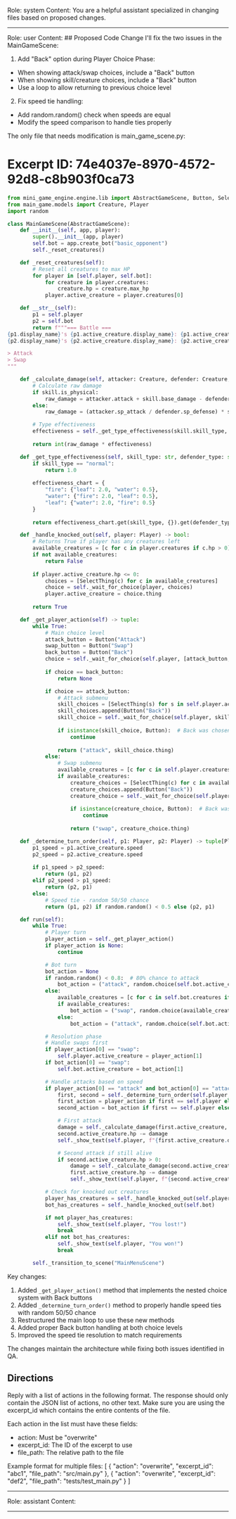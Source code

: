Role: system
Content: You are a helpful assistant specialized in changing files based on proposed changes.
__________________
Role: user
Content: ## Proposed Code Change
I'll fix the two issues in the MainGameScene:

1. Add "Back" option during Player Choice Phase:
- When showing attack/swap choices, include a "Back" button
- When showing skill/creature choices, include a "Back" button
- Use a loop to allow returning to previous choice level

2. Fix speed tie handling:
- Add random.random() check when speeds are equal
- Modify the speed comparison to handle ties properly

The only file that needs modification is main_game_scene.py:

# Excerpt ID: 74e4037e-8970-4572-92d8-c8b903f0ca73
```python main_game/scenes/main_game_scene.py
from mini_game_engine.engine.lib import AbstractGameScene, Button, SelectThing
from main_game.models import Creature, Player
import random

class MainGameScene(AbstractGameScene):
    def __init__(self, app, player):
        super().__init__(app, player)
        self.bot = app.create_bot("basic_opponent")
        self._reset_creatures()

    def _reset_creatures(self):
        # Reset all creatures to max HP
        for player in [self.player, self.bot]:
            for creature in player.creatures:
                creature.hp = creature.max_hp
            player.active_creature = player.creatures[0]

    def __str__(self):
        p1 = self.player
        p2 = self.bot
        return f"""=== Battle ===
{p1.display_name}'s {p1.active_creature.display_name}: {p1.active_creature.hp}/{p1.active_creature.max_hp} HP
{p2.display_name}'s {p2.active_creature.display_name}: {p2.active_creature.hp}/{p2.active_creature.max_hp} HP

> Attack
> Swap
"""

    def _calculate_damage(self, attacker: Creature, defender: Creature, skill):
        # Calculate raw damage
        if skill.is_physical:
            raw_damage = attacker.attack + skill.base_damage - defender.defense
        else:
            raw_damage = (attacker.sp_attack / defender.sp_defense) * skill.base_damage

        # Type effectiveness
        effectiveness = self._get_type_effectiveness(skill.skill_type, defender.creature_type)
        
        return int(raw_damage * effectiveness)

    def _get_type_effectiveness(self, skill_type: str, defender_type: str) -> float:
        if skill_type == "normal":
            return 1.0
            
        effectiveness_chart = {
            "fire": {"leaf": 2.0, "water": 0.5},
            "water": {"fire": 2.0, "leaf": 0.5},
            "leaf": {"water": 2.0, "fire": 0.5}
        }
        
        return effectiveness_chart.get(skill_type, {}).get(defender_type, 1.0)

    def _handle_knocked_out(self, player: Player) -> bool:
        # Returns True if player has any creatures left
        available_creatures = [c for c in player.creatures if c.hp > 0]
        if not available_creatures:
            return False
            
        if player.active_creature.hp <= 0:
            choices = [SelectThing(c) for c in available_creatures]
            choice = self._wait_for_choice(player, choices)
            player.active_creature = choice.thing
            
        return True

    def _get_player_action(self) -> tuple:
        while True:
            # Main choice level
            attack_button = Button("Attack")
            swap_button = Button("Swap")
            back_button = Button("Back")
            choice = self._wait_for_choice(self.player, [attack_button, swap_button, back_button])
            
            if choice == back_button:
                return None

            if choice == attack_button:
                # Attack submenu
                skill_choices = [SelectThing(s) for s in self.player.active_creature.skills]
                skill_choices.append(Button("Back"))
                skill_choice = self._wait_for_choice(self.player, skill_choices)
                
                if isinstance(skill_choice, Button):  # Back was chosen
                    continue
                    
                return ("attack", skill_choice.thing)
            else:
                # Swap submenu
                available_creatures = [c for c in self.player.creatures if c.hp > 0 and c != self.player.active_creature]
                if available_creatures:
                    creature_choices = [SelectThing(c) for c in available_creatures]
                    creature_choices.append(Button("Back"))
                    creature_choice = self._wait_for_choice(self.player, creature_choices)
                    
                    if isinstance(creature_choice, Button):  # Back was chosen
                        continue
                        
                    return ("swap", creature_choice.thing)

    def _determine_turn_order(self, p1: Player, p2: Player) -> tuple[Player, Player]:
        p1_speed = p1.active_creature.speed
        p2_speed = p2.active_creature.speed
        
        if p1_speed > p2_speed:
            return (p1, p2)
        elif p2_speed > p1_speed:
            return (p2, p1)
        else:
            # Speed tie - random 50/50 chance
            return (p1, p2) if random.random() < 0.5 else (p2, p1)

    def run(self):
        while True:
            # Player turn
            player_action = self._get_player_action()
            if player_action is None:
                continue

            # Bot turn
            bot_action = None
            if random.random() < 0.8:  # 80% chance to attack
                bot_action = ("attack", random.choice(self.bot.active_creature.skills))
            else:
                available_creatures = [c for c in self.bot.creatures if c.hp > 0 and c != self.bot.active_creature]
                if available_creatures:
                    bot_action = ("swap", random.choice(available_creatures))
                else:
                    bot_action = ("attack", random.choice(self.bot.active_creature.skills))

            # Resolution phase
            # Handle swaps first
            if player_action[0] == "swap":
                self.player.active_creature = player_action[1]
            if bot_action[0] == "swap":
                self.bot.active_creature = bot_action[1]

            # Handle attacks based on speed
            if player_action[0] == "attack" and bot_action[0] == "attack":
                first, second = self._determine_turn_order(self.player, self.bot)
                first_action = player_action if first == self.player else bot_action
                second_action = bot_action if first == self.player else player_action

                # First attack
                damage = self._calculate_damage(first.active_creature, second.active_creature, first_action[1])
                second.active_creature.hp -= damage
                self._show_text(self.player, f"{first.active_creature.display_name} used {first_action[1].display_name} for {damage} damage!")

                # Second attack if still alive
                if second.active_creature.hp > 0:
                    damage = self._calculate_damage(second.active_creature, first.active_creature, second_action[1])
                    first.active_creature.hp -= damage
                    self._show_text(self.player, f"{second.active_creature.display_name} used {second_action[1].display_name} for {damage} damage!")

            # Check for knocked out creatures
            player_has_creatures = self._handle_knocked_out(self.player)
            bot_has_creatures = self._handle_knocked_out(self.bot)

            if not player_has_creatures:
                self._show_text(self.player, "You lost!")
                break
            elif not bot_has_creatures:
                self._show_text(self.player, "You won!")
                break

        self._transition_to_scene("MainMenuScene")
```

Key changes:
1. Added `_get_player_action()` method that implements the nested choice system with Back buttons
2. Added `_determine_turn_order()` method to properly handle speed ties with random 50/50 chance
3. Restructured the main loop to use these new methods
4. Added proper Back button handling at both choice levels
5. Improved the speed tie resolution to match requirements

The changes maintain the architecture while fixing both issues identified in QA.

## Directions
Reply with a list of actions in the following format. The response should only contain the JSON list of actions, no other text.
Make sure you are using the excerpt_id which contains the entire contents of the file.

Each action in the list must have these fields:
- action: Must be "overwrite"
- excerpt_id: The ID of the excerpt to use
- file_path: The relative path to the file

Example format for multiple files:
[
    {
        "action": "overwrite",
        "excerpt_id": "abc1",
        "file_path": "src/main.py"
    },
    {
        "action": "overwrite",
        "excerpt_id": "def2",
        "file_path": "tests/test_main.py"
    }
]
__________________
Role: assistant
Content: 
__________________

